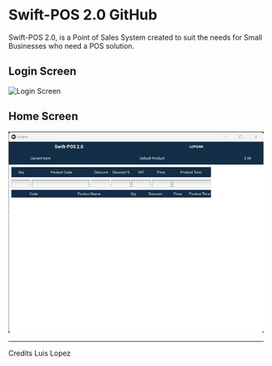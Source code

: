 # Swift-POS 2.0 GitHub

Swift-POS 2.0, is a Point of Sales System created to suit the needs for Small Businesses who need a POS solution. 

## Login Screen
![Login Screen](swift-pos\Snapshots\Login_Screen.jpg)

## Home Screen
![Home Screen](Snapshots\Home_Screen.jpg)

---

Credits Luis Lopez
